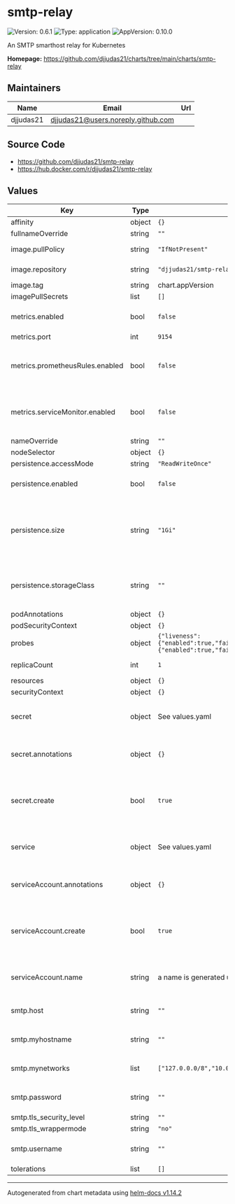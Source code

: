 # smtp-relay

![Version: 0.6.1](https://img.shields.io/badge/Version-0.6.1-informational?style=flat-square) ![Type: application](https://img.shields.io/badge/Type-application-informational?style=flat-square) ![AppVersion: 0.10.0](https://img.shields.io/badge/AppVersion-0.10.0-informational?style=flat-square)

An SMTP smarthost relay for Kubernetes

**Homepage:** <https://github.com/djjudas21/charts/tree/main/charts/smtp-relay>

## Maintainers

| Name | Email | Url |
| ---- | ------ | --- |
| djjudas21 | <djjudas21@users.noreply.github.com> |  |

## Source Code

* <https://github.com/djjudas21/smtp-relay>
* <https://hub.docker.com/r/djjudas21/smtp-relay>

## Values

| Key | Type | Default | Description |
|-----|------|---------|-------------|
| affinity | object | `{}` |  |
| fullnameOverride | string | `""` |  |
| image.pullPolicy | string | `"IfNotPresent"` | image pull policy |
| image.repository | string | `"djjudas21/smtp-relay"` | image repository |
| image.tag | string | chart.appVersion | image tag |
| imagePullSecrets | list | `[]` |  |
| metrics.enabled | bool | `false` | Enable metrics sidecar |
| metrics.port | int | `9154` | Metrics port |
| metrics.prometheusRules.enabled | bool | `false` | Enable Prometheus rules for Prometheus Operator |
| metrics.serviceMonitor.enabled | bool | `false` | Enable Service Monitor for Prometheus Operator |
| nameOverride | string | `""` |  |
| nodeSelector | object | `{}` |  |
| persistence.accessMode | string | `"ReadWriteOnce"` |  |
| persistence.enabled | bool | `false` | Enable mail queue persistence |
| persistence.size | string | `"1Gi"` | The storage space that should be claimed from the persistent volume |
| persistence.storageClass | string | `""` | If undefined (the default) the default StorageClass is used |
| podAnnotations | object | `{}` |  |
| podSecurityContext | object | `{}` |  |
| probes | object | `{"liveness":{"enabled":true,"failureThreshold":3,"initialDelaySeconds":0,"periodSeconds":10,"timeoutSeconds":1},"readiness":{"enabled":true,"failureThreshold":3,"initialDelaySeconds":0,"periodSeconds":10,"timeoutSeconds":1}}` | configure probes |
| replicaCount | int | `1` | Number of replicas |
| resources | object | `{}` |  |
| securityContext | object | `{}` |  |
| secret | object | See values.yaml | Configures secret settings for the chart. |
| secret.annotations | object | `{}` | Additional annotations for the secret |
| secret.create | bool | `true` | Create the secret containing the smtp-relay password |
| service | object | See values.yaml | Configures service settings for the chart. |
| serviceAccount.annotations | object | `{}` | Annotations to add to the service account |
| serviceAccount.create | bool | `true` | Specifies whether a service account should be created |
| serviceAccount.name | string | a name is generated using the fullname template | The name of the service account to use. |
| smtp.host | string | `""` | Hostname of upstream SMTP server |
| smtp.myhostname | string | `""` | Hostname of THIS relay SMTP server |
| smtp.mynetworks | list | `["127.0.0.0/8","10.0.0.0/8"]` | Networks to permit relaying from |
| smtp.password | string | `""` | Password for upstream SMTP server |
| smtp.tls_security_level | string | `""` |  |
| smtp.tls_wrappermode | string | `"no"` |  |
| smtp.username | string | `""` | Username for upstream SMTP server |
| tolerations | list | `[]` |  |

----------------------------------------------
Autogenerated from chart metadata using [helm-docs v1.14.2](https://github.com/norwoodj/helm-docs/releases/v1.14.2)
